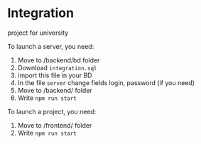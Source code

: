 # Integration
project for university

To launch a server, you need:
1) Move to /backend/bd folder
2) Download `integration.sql`
3) import this file in your BD
4) In the file `server` change fields login, password (if you need)
3) Move to /backend/ folder
4) Write `npm run start`

To launch a project, you need:
1) Move to /frontend/ folder
2) Write `npm run start`

